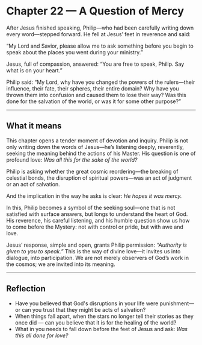 # Chapter 22 — A Question of Mercy

After Jesus finished speaking, Philip—who had been carefully writing down every word—stepped forward. He fell at Jesus’ feet in reverence and said:

“My Lord and Savior, please allow me to ask something before you begin to speak about the places you went during your ministry.”

Jesus, full of compassion, answered:
“You are free to speak, Philip. Say what is on your heart.”

Philip said:
“My Lord, why have you changed the powers of the rulers—their influence, their fate, their spheres, their entire domain? Why have you thrown them into confusion and caused them to lose their way? Was this done for the salvation of the world, or was it for some other purpose?”

---

## What it means

This chapter opens a tender moment of devotion and inquiry. Philip is not only writing down the words of Jesus—he’s listening deeply, reverently, seeking the meaning behind the actions of his Master. His question is one of profound love: *Was all this for the sake of the world?*

Philip is asking whether the great cosmic reordering—the breaking of celestial bonds, the disruption of spiritual powers—was an act of judgment or an act of salvation.

And the implication in the way he asks is clear: *He hopes it was mercy.*

In this, Philip becomes a symbol of the seeking soul—one that is not satisfied with surface answers, but longs to understand the heart of God. His reverence, his careful listening, and his humble question show us how to come before the Mystery: not with control or pride, but with awe and love.

Jesus’ response, simple and open, grants Philip permission: *“Authority is given to you to speak.”* This is the way of divine love—it invites us into dialogue, into participation. We are not merely observers of God’s work in the cosmos; we are invited into its meaning.

---

## Reflection

* Have you believed that God's disruptions in your life were punishment—or can you trust that they might be acts of salvation?
* When things fall apart, when the stars no longer tell their stories as they once did — can you believe that it is for the healing of the world?
* What in you needs to fall down before the feet of Jesus and ask: *Was this all done for love?*
